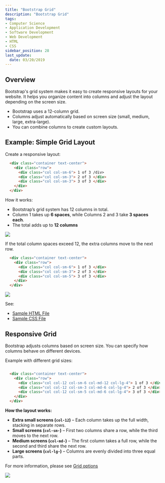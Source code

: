 ```yaml
---
title: "Bootstrap Grid"
description: "Bootstrap Grid"
tags: 
- Computer Science
- Application Development
- Software Development
- Web Development
- HTML
- CSS
sidebar_position: 28
last_update:
  date: 03/20/2019
---
```



## Overview

Bootstrap's grid system makes it easy to create responsive layouts for your website. It helps you organize content into columns and adjust the layout depending on the screen size.

- Bootstrap uses a 12-column grid.
- Columns adjust automatically based on screen size (small, medium, large, extra-large).
- You can combine columns to create custom layouts.

## Example: Simple Grid Layout  

Create a responsive layout:

```html
  <div class="container text-center">
    <div class="row">
      <div class="col col-sm-6"> 1 of 3 /div>
      <div class="col col-sm-3"> 2 of 3 </div>
      <div class="col col-sm-3"> 3 of 3 </div>
    </div>
  </div>
```  

How it works:  

- Bootstrap’s grid system has 12 columns in total.  
- Column 1 takes up **6 spaces**, while Columns 2 and 3 take **3 spaces each**.  
- The total adds up to **12 columns**


<div class="img-center"> 

![](/img/docs/Screenshot-2025-03-23-080551.png)

</div>

If the total column spaces exceed 12, the extra columns move to the next row.

```html
  <div class="container text-center">
    <div class="row">
      <div class="col col-sm-6"> 1 of 3 </div>
      <div class="col col-sm-3"> 2 of 3 </div>
      <div class="col col-sm-5"> 3 of 3 </div>
    </div>
  </div>
```  

<div class="img-center"> 

![](/img/docs/Screenshot-2025-03-23-080748.png)

</div>


See: 
 - [Sample HTML File](https://github.com/joseeden/joeden/blob/master/docs/021-Software-Engineering/009-Web-Development/Projects/011-Bootstrap-Grid/index.html)
 - [Sample CSS File](https://github.com/joseeden/joeden/blob/master/docs/021-Software-Engineering/009-Web-Development/Projects/011-Bootstrap-Grid/style.css)

## Responsive Grid

Bootstrap adjusts columns based on screen size. You can specify how columns behave on different devices.

Example with different grid sizes:

```html

  <div class="container text-center">
    <div class="row">
      <div class="col col-12 col-sm-6 col-md-12 col-lg-4"> 1 of 3 </div>
      <div class="col col-12 col-sm-3 col-md-6 col-lg-4"> 2 of 3 </div>
      <div class="col col-12 col-sm-5 col-md-6 col-lg-4"> 3 of 3 </div>
    </div>
  </div>
```

**How the layout works:**

- **Extra small screens (`col-12`)** – Each column takes up the full width, stacking in separate rows.  
- **Small screens (`col-sm-`)** – First two columns share a row, while the third moves to the next row.  
- **Medium screens (`col-md-`)** – The first column takes a full row, while the second and third share the next row.  
- **Large screens (`col-lg-`)** – Columns are evenly divided into three equal parts.  


For more information, please see [Grid options](https://getbootstrap.com/docs/5.3/layout/grid/#grid-options)

<div class="img-center"> 

![](/gif/docs/bootstrap-grid-responsive.gif)

</div>


